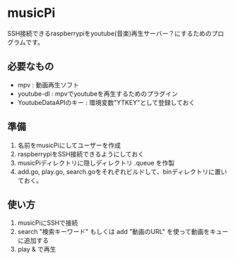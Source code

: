 # musicPi
SSH接続できるraspberrypiをyoutube(音楽)再生サーバー？にするためのプログラムです。
## 必要なもの
+ mpv : 動画再生ソフト
+ youtube-dl : mpvでyoutubeを再生するためのプラグイン
+ YoutubeDataAPIのキー : 環境変数"YTKEY"として登録しておく
## 準備
1. 名前をmusicPiにしてユーザーを作成
2. raspberrypiをSSH接続できるようにしておく
3. musicPiディレクトリに隠しディレクトリ .queue を作製
4. add.go, play.go, search.goをそれぞれビルドして、binディレクトリに置いておく。
## 使い方
1. musicPiにSSHで接続
2. search "検索キーワード" もしくは add "動画のURL" を使って動画をキューに追加する
3. play & で再生